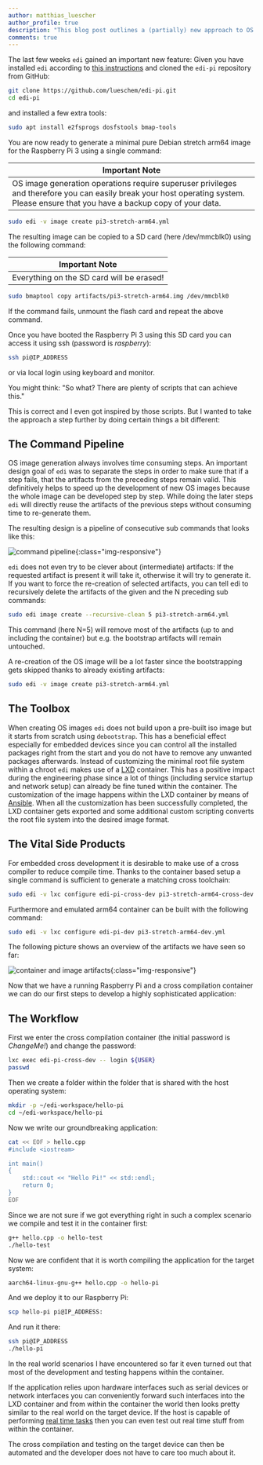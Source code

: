 ```yaml
---
author: matthias_luescher
author_profile: true
description: "This blog post outlines a (partially) new approach to OS image creation. Known tools and technologies such as debootstrap, Ansible, LXD and yaml are being used to conveniently build OS images from ground up."
comments: true
---
```


The last few weeks `edi` gained an important new feature: Given you have
installed `edi` according to
[this instructions](http://docs.get-edi.io/en/latest/getting_started.html)
and cloned the `edi-pi` repository from GitHub:

``` bash
git clone https://github.com/lueschem/edi-pi.git
cd edi-pi
```

and installed a few extra tools:

``` bash
sudo apt install e2fsprogs dosfstools bmap-tools
```

You are now ready to generate a minimal pure Debian stretch arm64
image for the Raspberry Pi 3 using a single command:

| Important Note |
| --- |
| OS image generation operations require superuser privileges and therefore you can easily break your host operating system. Please ensure that you have a backup copy of your data. |

``` bash
sudo edi -v image create pi3-stretch-arm64.yml
```

The resulting image can be copied to a SD card (here /dev/mmcblk0)
using the following command:

| Important Note |
| --- |
| Everything on the SD card will be erased! |

``` bash
sudo bmaptool copy artifacts/pi3-stretch-arm64.img /dev/mmcblk0
```

If the command fails, unmount the flash card and repeat the above command.

Once you have booted the Raspberry Pi 3 using this SD card you can
access it using ssh (password is _raspberry_):

``` bash
ssh pi@IP_ADDRESS
```

or via local login using keyboard and monitor.

You might think: "So what? There are plenty of scripts that can achieve
this."

This is correct and I even got inspired by those scripts. But I wanted
to take the approach a step further by doing certain things a bit
different:

## The Command Pipeline

OS image generation always involves time consuming steps. An important
design goal of `edi` was to separate the steps in order to make sure that if a
step fails, that the artifacts from the preceding steps remain valid.
This definitively helps to speed up the development of new OS images
because the whole image can be developed step by step. While doing the later
steps `edi` will directly reuse the artifacts of the previous steps without
consuming time to re-generate them.

The resulting design is a pipeline of consecutive sub commands that
looks like this:

![command pipeline](/assets/images/blog/command_pipeline.png){:class="img-responsive"}

`edi` does not even try to be clever about (intermediate) artifacts:
If the requested artifact is present it will take it, otherwise it will try to
generate it. If you want to force the re-creation of selected artifacts,
you can tell edi to recursively delete the artifacts of the given and
the N preceding sub commands:

``` bash
sudo edi image create --recursive-clean 5 pi3-stretch-arm64.yml
```

This command (here N=5) will remove most of the artifacts (up to and including the
container) but e.g. the bootstrap artifacts will remain untouched.

A re-creation of the OS image will be a lot faster since the bootstrapping
gets skipped thanks to already existing artifacts:

``` bash
sudo edi -v image create pi3-stretch-arm64.yml
```

## The Toolbox

When creating OS images `edi` does not build upon a pre-built iso image but
it starts from scratch using `debootstrap`. This has a beneficial effect
especially for embedded devices since you can control all the installed
packages right from the start and you do not have to remove any unwanted
packages afterwards.
Instead of customizing the minimal root file system within a chroot `edi`
makes use of a [LXD](https://linuxcontainers.org/) container.
This has a positive impact during the
engineering phase since a lot of things (including service startup and
network setup) can already be fine tuned within the container.
The customization of the image happens within the LXD container by
means of [Ansible](https://www.ansible.com/).
When all the customization has been successfully completed, the LXD
container gets exported and some additional custom scripting converts
the root file system into the desired image format.

## The Vital Side Products

For embedded cross development it is desirable to make use of a cross
compiler to reduce compile time. Thanks to the container based
setup a single command is sufficient to generate a matching cross
toolchain:

``` bash
sudo edi -v lxc configure edi-pi-cross-dev pi3-stretch-arm64-cross-dev.yml
```

Furthermore and emulated arm64 container can be built with the following
command:

``` bash
sudo edi -v lxc configure edi-pi-dev pi3-stretch-arm64-dev.yml
```

The following picture shows an overview of the artifacts we have seen
so far:

![container and image artifacts](/assets/images/blog/edi_pi_artifacts.png){:class="img-responsive"}

Now that we have a running Raspberry Pi and a cross compilation container
we can do our first steps to develop a highly sophisticated application:

## The Workflow

First we enter the cross compilation container (the initial password is
_ChangeMe!_) and change the password:

``` bash
lxc exec edi-pi-cross-dev -- login ${USER}
passwd
```

Then we create a folder within the folder that is shared with the host
operating system:

``` bash
mkdir -p ~/edi-workspace/hello-pi
cd ~/edi-workspace/hello-pi
```

Now we write our groundbreaking application:

``` bash
cat << EOF > hello.cpp
#include <iostream>

int main()
{
    std::cout << "Hello Pi!" << std::endl;
    return 0;
}
EOF
```

Since we are not sure if we got everything right in such a complex
scenario we compile and test it in the container first:

``` bash
g++ hello.cpp -o hello-test
./hello-test
```

Now we are confident that it is worth compiling the application for the
target system:

``` bash
aarch64-linux-gnu-g++ hello.cpp -o hello-pi
```

And we deploy it to our Raspberry Pi:

``` bash
scp hello-pi pi@IP_ADDRESS:
```

And run it there:

``` bash
ssh pi@IP_ADDRESS
./hello-pi
```

In the real world scenarios I have encountered so far it even turned out
that most of the development and testing happens within the container.

If the application relies upon hardware interfaces such as serial devices
or network interfaces you can conveniently forward such interfaces into
the LXD container and from within the container the world then looks pretty
similar to the real world on the target device. If the host is capable of
performing [real time tasks](https://wiki.linuxfoundation.org/realtime/start)
then you can even test out real time stuff from within the container.

The cross compilation and testing on the target device can then be
automated and the developer does not have to care too much about it.






